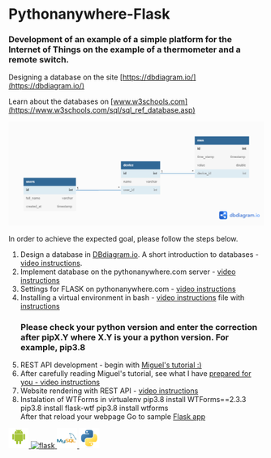 # Pythonanywhere-Flask
<h3 align="left">Development of an example of a simple platform for the Internet of Things on the example of a thermometer and a remote switch.</h3>


Designing a database on the site [https://dbdiagram.io/](https://dbdiagram.io/)

Learn about the databases on [www.w3schools.com](https://www.w3schools.com/sql/sql_ref_database.asp)

![Database](temperatura.png)

In order to achieve the expected goal, please follow the steps below.

1. Design a database in [DBdiagram.io](https://dbdiagram.io/). A short introduction to databases - [video instructions](https://youtu.be/qvWkGwYGTCI).
2. Implement database on the pythonanywhere.com server - [video instructions](https://youtu.be/ZHnFKL7hrIg)
3. Settings for FLASK on pythonanywhere.com - [video instructions](https://youtu.be/w41CO6lA4Ew)
4. Installing a virtual environment in bash - [video instructions](https://youtu.be/Qsb1i3IultU) file with [instructions](files/bash.txt) <h3>Please check your python version and enter the correction after pipX.Y where X.Y is your a python version. For example, pip3.8</h3>
6. REST API development - begin with [Miguel's tutorial :)](https://blog.miguelgrinberg.com/post/designing-a-restful-api-with-python-and-flask)
7. After carefully reading Miguel's tutorial, see what I have [prepared for you - video instructions](https://youtu.be/X6Hgl1OL23I)
8. Website rendering with REST API - [video instructions](https://youtu.be/6HtOqcX7Vew)
9. Instalation of WTForms in virtualenv
   pip3.8 install WTForms==2.3.3
   pip3.8 install flask-wtf
   pip3.8 install wtforms    
   After that reload your webpage
Go to sample [Flask app](sample.py)


<p align="left"> <a href="https://developer.android.com" target="_blank" rel="noreferrer"> <img src="https://raw.githubusercontent.com/devicons/devicon/master/icons/android/android-original-wordmark.svg" alt="android" width="40" height="40"/> </a> <a href="https://flask.palletsprojects.com/" target="_blank" rel="noreferrer"> <img src="https://www.vectorlogo.zone/logos/pocoo_flask/pocoo_flask-icon.svg" alt="flask" width="40" height="40"/> </a> <a href="https://www.mysql.com/" target="_blank" rel="noreferrer"> <img src="https://raw.githubusercontent.com/devicons/devicon/master/icons/mysql/mysql-original-wordmark.svg" alt="mysql" width="40" height="40"/> </a> <a href="https://www.python.org" target="_blank" rel="noreferrer"> <img src="https://raw.githubusercontent.com/devicons/devicon/master/icons/python/python-original.svg" alt="python" width="40" height="40"/> </a> </p>

